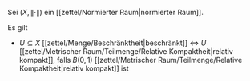 Sei $(X, \| \cdot \|)$ ein [[zettel/Normierter Raum|normierter Raum]].

Es gilt
- $U \subseteq X$ [[zettel/Menge/Beschränktheit|beschränkt]] $\iff$ $U$ [[zettel/Metrischer Raum/Teilmenge/Relative Kompaktheit|relativ kompakt]], falls $B(0, 1)$ [[zettel/Metrischer Raum/Teilmenge/Relative Kompaktheit|relativ kompakt]] ist